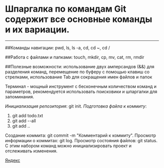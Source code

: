# Шпаргалка по командам Git содержит все основные команды и их вариации.

----

##Команды навигации: pwd, ls, ls -a, cd, cd ~, cd /

##Работа с файлами и папками: touch, mkdir, cp, mv, cat, rm, rmdir

##Полезные возможности: 
использование двух амперсандов (&&) для разделения команд, перемещение по буферу с помощью клавиш со стрелками, использование Tab для сокращения имен файлов и папок

Терминал - мощный инструмент с бесконечным количеством команд и параметров, рекомендуется использовать поисковики и шпаргалки для запоминания.

*Инициализация репозитория*: git init.
_Подготовка файла к коммиту_:
1. git add todo.txt
2. git add --all
3. git add ..

Создание коммита: git commit -m "Комментарий к коммиту".
Просмотр информации о коммитах: git log.
Просмотр состояния файлов: git status.
С этим набором команд можно инициализировать проект и отслеживать изменения.

[Яндекс](https://www.yandex.ru)
